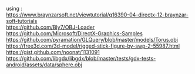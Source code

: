 using : <br />
https://www.braynzarsoft.net/viewtutorial/q16390-04-directx-12-braynzar-soft-tutorials <br />
https://github.com/Bly7/OBJ-Loader <br />
https://github.com/Microsoft/DirectX-Graphics-Samples <br />
https://github.com/pyramation/GLQuery/blob/master/models/Torus.obj <br />
https://free3d.com/3d-model/rigged-stick-figure-by-swp-2-55987.html <br />
https://gist.github.com/noonat/1131091 <br />
https://github.com/libgdx/libgdx/blob/master/tests/gdx-tests-android/assets/data/sphere.obj
